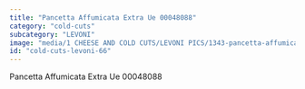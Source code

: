 ```yaml
---
title: "Pancetta Affumicata Extra Ue 00048088"
category: "cold-cuts"
subcategory: "LEVONI"
image: "media/1 CHEESE AND COLD CUTS/LEVONI PICS/1343-pancetta-affumicata-extra-ue-00048088.jpg"
id: "cold-cuts-levoni-66"
---
```


Pancetta Affumicata Extra Ue 00048088
